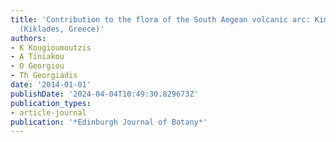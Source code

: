 ```yaml
---
title: 'Contribution to the flora of the South Aegean volcanic arc: Kimolos Island
  (Kiklades, Greece)'
authors:
- K Kougioumoutzis
- A Tiniakou
- O Georgiou
- Th Georgiadis
date: '2014-01-01'
publishDate: '2024-04-04T10:49:30.829673Z'
publication_types:
- article-journal
publication: '*Edinburgh Journal of Botany*'
---
```

